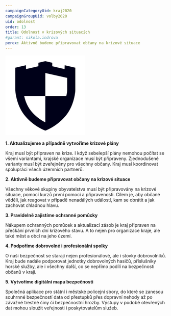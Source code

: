 ```yaml
---
campaignCategoryUid: kraj2020
campaignGroupUid: volby2020
uid: odolnost
order: 13
title: Odolnost v krizových situacích
#garant: nikola.indrova
perex: Aktivně budeme připravovat občany na krizové situace
---
```


![](/assets/img/program2020/13_ochrana.png)

**1.  Aktualizujeme a případně vytvoříme krizové plány**
    
Kraj musí být připraven na krize. I když sebelepší plány nemohou počítat se všemi variantami, krajské organizace musí být připraveny. Zjednodušené varianty musí být zveřejněny pro všechny občany. Kraj musí koordinovat spolupráci všech územních partnerů.
    
**2.  Aktivně budeme připravovat občany na krizové situace**
    
Všechny věkové skupiny obyvatelstva musí být připravovány na krizové situace, pomocí kurzů první pomoci a připravenosti. Cílem je, aby občané věděli, jak reagovat v případě nenadálých událostí, kam se obrátit a jak zachovat chladnou hlavu.
    
**3.  Pravidelně zajistíme ochranné pomůcky**
    
Nákupem ochranných pomůcek a aktualizací zásob je kraj připraven na přečkání prvních dní krizového stavu. A to nejen pro organizace kraje, ale také měst a obcí na jeho území.
    
**4.  Podpoříme dobrovolné i profesionální spolky**
    
O naši bezpečnost se starají nejen profesionálové, ale i stovky dobrovolníků. Kraj bude nadále podporovat jednotky dobrovolných hasičů, příslušníky horské služby, ale i všechny další, co se nepřímo podílí na bezpečnosti občanů v kraji.
    
**5.  Vytvoříme digitální mapu bezpečnosti**
    
Společná aplikace pro státní i městské policejní sbory, do které se zanesou souhrnné bezpečností data od přestupků přes dopravní nehody až po závažné trestné činy či bezpečnostní hrozby. Výstupy v podobě otevřených dat mohou sloužit veřejnosti i poskytovatelům služeb.
